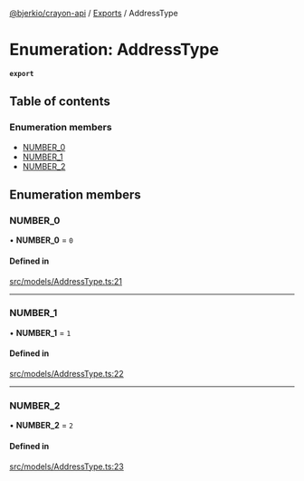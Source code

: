 [@bjerkio/crayon-api](../README.md) / [Exports](../modules.md) / AddressType

# Enumeration: AddressType

**`export`**

## Table of contents

### Enumeration members

- [NUMBER\_0](AddressType.md#number_0)
- [NUMBER\_1](AddressType.md#number_1)
- [NUMBER\_2](AddressType.md#number_2)

## Enumeration members

### NUMBER\_0

• **NUMBER\_0** = `0`

#### Defined in

[src/models/AddressType.ts:21](https://github.com/bjerkio/crayon-api-js/blob/22cd66d/src/models/AddressType.ts#L21)

___

### NUMBER\_1

• **NUMBER\_1** = `1`

#### Defined in

[src/models/AddressType.ts:22](https://github.com/bjerkio/crayon-api-js/blob/22cd66d/src/models/AddressType.ts#L22)

___

### NUMBER\_2

• **NUMBER\_2** = `2`

#### Defined in

[src/models/AddressType.ts:23](https://github.com/bjerkio/crayon-api-js/blob/22cd66d/src/models/AddressType.ts#L23)
